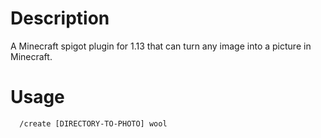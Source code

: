 # Description
A Minecraft spigot plugin for 1.13 that can turn any image into a picture in Minecraft.

# Usage

```
  /create [DIRECTORY-TO-PHOTO] wool
```
